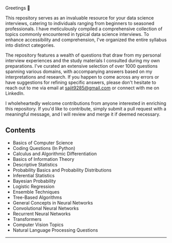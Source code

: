 Greetings :wave:

This repository serves as an invaluable resource for your data science interviews, catering to individuals ranging from beginners to seasoned professionals. I have meticulously compiled a comprehensive collection of topics commonly encountered in typical data science interviews. To enhance accessibility and comprehension, I've organized the entire syllabus into distinct categories.

The repository features a wealth of questions that draw from my personal interview experiences and the study materials I consulted during my own preparations. I've curated an extensive selection of over 1000 questions spanning various domains, with accompanying answers based on my interpretations and research. If you happen to come across any errors or have suggestions for refining specific answers, please don't hesitate to reach out to me via email at sajit9285@gmail.com or connect with me on LinkedIn.

I wholeheartedly welcome contributions from anyone interested in enriching this repository. If you'd like to contribute, simply submit a pull request with a meaningful message, and I will review and merge it if deemed necessary.

Contents
---

- Basics of Computer Science
- Coding Questions (In Python)
- Calculus and Algorithmic Differentiation
- Basics of Information Theory
- Descriptive Statistics
- Probability Basics and Probability Distributions
- Inferential Statistics
- Bayesian Probability
- Logistic Regression
- Ensemble Techniques
- Tree-Based Algorithms
- General Concepts in Neural Networks
- Convolutional Neural Networks
- Recurrent Neural Networks
- Transformers
- Computer Vision Topics
- Natural Language Processing Questions

---